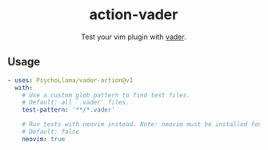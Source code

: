 <div align="center">
  <h1>action-vader</h1>
  <p>Test your vim plugin with <a href="https://github.com/junegunn/vader.vim/">vader</a>.</p>
</div>

## Usage
```yml
- uses: PsychoLlama/vader-action@v1
  with:
    # Use a custom glob pattern to find test files.
    # Default: all `.vader` files.
    test-pattern: '**/*.vader'

    # Run tests with neovim instead. Note: neovim must be installed for this to work.
    # Default: false
    neovim: true
```
